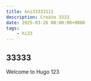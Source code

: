 ```yaml
---
title: kni33333111
description: Create 3333
date: 2025-03-26 00:00:00+0000
tags:
    - hi33
---
```




## 33333

Welcome to Hugo 123


